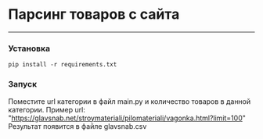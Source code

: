 # Парсинг товаров с сайта
---
### Установка
`pip install -r requirements.txt` 

### Запуск
Поместите url категории в файл main.py и количество товаров в данной категории. Пример url: "https://glavsnab.net/stroymateriali/pilomateriali/vagonka.html?limit=100"
Результат появится в файле glavsnab.csv
